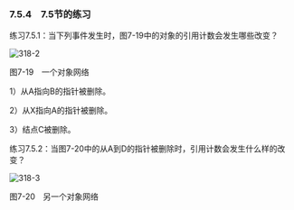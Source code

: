 ### 7.5.4　7.5节的练习

练习7.5.1：当下列事件发生时，图7-19中的对象的引用计数会发生哪些改变？

![318-2](../Images/image04492.jpeg)

图7-19　一个对象网络

1）从A指向B的指针被删除。

2）从X指向A的指针被删除。

3）结点C被删除。

练习7.5.2：当图7-20中的从A到D的指针被删除时，引用计数会发生什么样的改变？

![318-3](../Images/image04493.jpeg)

图7-20　另一个对象网络